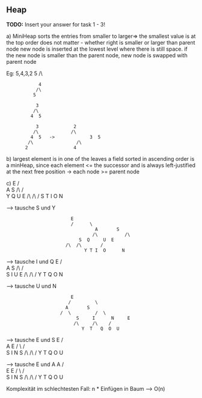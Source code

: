 Heap
---

**TODO:** Insert your answer for task 1 - 3!

a)
  MiniHeap sorts the entries from smaller to larger=> the smallest value is at the top
  order does not matter - whether right is smaller or larger than parent node
  new node is inserted at the lowest level where there is still space.
  if the new node is smaller than the parent node, new node is swapped with parent node

  Eg: 5,4,3,2
  			5
  		       /\

  		        4
  		       /\
  		      5

  		       3
  		      /\
  		     4  5

  		       3			 2
  		      /\			/\
  		     4  5	->  	       3  5
  		    /\			      /\
  		   2 			     4

b)
 largest element is in one of the leaves
 a field sorted in ascending order is a minHeap, since each element <= the successor and is always left-justified at the next free position -> each node >= parent node


c)
  							E
  				                      / \
	                                            A    S
  			                            /\   / \
  		                                  Y  Q  U   E
  	       				  /\  /\ /
            					 S T I O N


  --> tausche S und Y


  							E
  						    /      \
  			                         A	     S
  			                        /\          /\
  		   		               S  Q	    U  E
  	       			      /\  /\       /
            				     Y T I  O      N


  --> tausche I und Q					E
  						    /      \
  			                         A	     S
  			                        /\          /\
  		    				S   I	    U	E
  	                                      /\  /\      /
            				      Y  T Q O    N

  --> tausche U und N

  							E
  				  		   /         \
  			  			  A	      S
  			 			/  \	     /  \
  		    			      S     I      N     E
  	           			     /\     /\    /
            				    Y  T   Q  O  U



  --> tausche E und S
  							E
  				  		   /         \
  			  			  A	      E
  			 			/  \	     /  \
  		    			      S     I      N     S
  	           			     /\     /\    /
            				    Y  T   Q  O  U



  --> tausche E und A  							A
  				  		   /         \
  			  			  E	      E
  			 			/  \	     /  \
  		    			      S     I      N     S
  	           			     /\     /\    /
            				    Y  T   Q  O  U

Komplexität im schlechtesten Fall: n * Einfügen in Baum --> O(n)